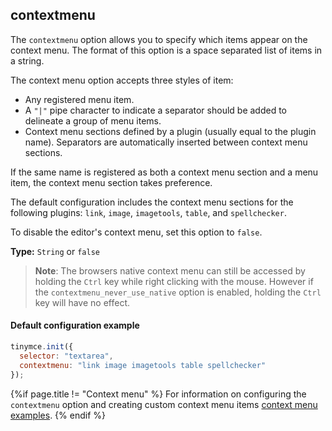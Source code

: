 ## contextmenu

The `contextmenu` option allows you to specify which items appear on the context menu. The format of this option is a space separated list of items in a string.

The context menu option accepts three styles of item:
* Any registered menu item.
* A `"|"` pipe character to indicate a separator should be added to delineate a group of menu items.
* Context menu sections defined by a plugin (usually equal to the plugin name). Separators are automatically inserted between context menu sections.

If the same name is registered as both a context menu section and a menu item, the context menu section takes preference.

The default configuration includes the context menu sections for the following plugins: `link`, `image`, `imagetools`, `table`, and `spellchecker`.

To disable the editor's context menu, set this option to `false`.

**Type:** `String` or `false`

> **Note**: The browsers native context menu can still be accessed by holding the `Ctrl` key while right clicking with the mouse.
> However if the `contextmenu_never_use_native` option is enabled, holding the `Ctrl` key will have no effect.

#### Default configuration example

```js
tinymce.init({
  selector: "textarea",
  contextmenu: "link image imagetools table spellchecker"
});
```

{%if page.title != "Context menu" %}
For information on configuring the `contextmenu` option and creating custom context menu items [context menu examples]({{site.baseurl}}/ui-components/contextmenu/).
{% endif %}